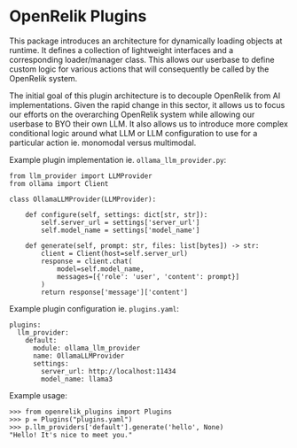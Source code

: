 # OpenRelik Plugins

This package introduces an architecture for dynamically loading objects at runtime. It defines a collection of lightweight interfaces and a corresponding loader/manager class. This allows our userbase to define custom logic for various actions that will consequently be called by the OpenRelik system.

The initial goal of this plugin architecture is to decouple OpenRelik from AI implementations. Given the rapid change in this sector, it allows us to focus our efforts on the overarching OpenRelik system while allowing our userbase to BYO their own LLM. It also allows us to introduce more complex conditional logic around what LLM or LLM configuration to use for a particular action ie. monomodal versus multimodal.

Example plugin implementation ie. `ollama_llm_provider.py`:
```
from llm_provider import LLMProvider
from ollama import Client

class OllamaLLMProvider(LLMProvider):

    def configure(self, settings: dict[str, str]):
        self.server_url = settings['server_url']
        self.model_name = settings['model_name']

    def generate(self, prompt: str, files: list[bytes]) -> str:
        client = Client(host=self.server_url)
        response = client.chat(
            model=self.model_name,
            messages=[{'role': 'user', 'content': prompt}]
        )
        return response['message']['content']
```

Example plugin configuration ie. `plugins.yaml`:
```
plugins:
  llm_provider:
    default:
      module: ollama_llm_provider
      name: OllamaLLMProvider
      settings:
        server_url: http://localhost:11434
        model_name: llama3
```

Example usage:
```
>>> from openrelik_plugins import Plugins
>>> p = Plugins("plugins.yaml")
>>> p.llm_providers['default'].generate('hello', None)
"Hello! It's nice to meet you."
```
